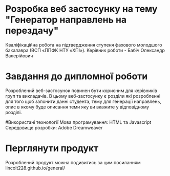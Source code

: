 # Розробка веб застосунку на тему "Генератор направлень на перездачу"
Кваліфікаційна робота на підтвердження ступеня фахового молодшого бакалавра (ВСП «ППФК НТУ «ХПІ»).
Керівник роботи - Бабіч Олександр Валерійович

# Завдання до дипломної роботи
Розроблений веб-застосунок повинен бути корисним для керівників груп та викладачів. В цьому веб-застосунку є розділи які розробленні для того щоб запонити данні студента, тему для генерації направлень, опис в якому буде описання теми яку ви вкажите у відповідному розділі.

#Використані технології 
Мова програмування: HTML та Javascript
Середовище розробки: Adobe Dreamweaver

# Перглянути продукт
Розроблений продукт можна подивитись за цим посиланням lincolt228.github.io/general/
